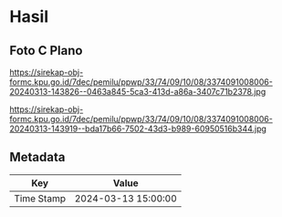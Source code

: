# Hasil

## Foto C Plano

https://sirekap-obj-formc.kpu.go.id/7dec/pemilu/ppwp/33/74/09/10/08/3374091008006-20240313-143826--0463a845-5ca3-413d-a86a-3407c71b2378.jpg

https://sirekap-obj-formc.kpu.go.id/7dec/pemilu/ppwp/33/74/09/10/08/3374091008006-20240313-143919--bda17b66-7502-43d3-b989-60950516b344.jpg


## Metadata

| Key        | Value               |
| ---------- | ------------------- |
| Time Stamp | 2024-03-13 15:00:00 |



